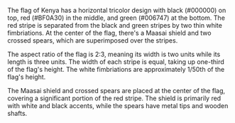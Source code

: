 The flag of Kenya has a horizontal tricolor design with black (#000000) on top, red (#BF0A30) in the middle, and green (#006747) at the bottom. The red stripe is separated from the black and green stripes by two thin white fimbriations. At the center of the flag, there's a Maasai shield and two crossed spears, which are superimposed over the stripes.

The aspect ratio of the flag is 2:3, meaning its width is two units while its length is three units. The width of each stripe is equal, taking up one-third of the flag's height. The white fimbriations are approximately 1/50th of the flag's height.

The Maasai shield and crossed spears are placed at the center of the flag, covering a significant portion of the red stripe. The shield is primarily red with white and black accents, while the spears have metal tips and wooden shafts.